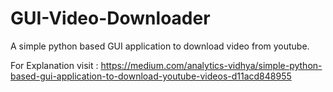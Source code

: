 # GUI-Video-Downloader
A simple python based GUI application to download video from youtube.

For Explanation visit : https://medium.com/analytics-vidhya/simple-python-based-gui-application-to-download-youtube-videos-d11acd848955

